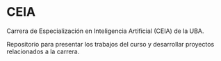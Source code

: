 # CEIA
Carrera de Especialización en Inteligencia Artificial (CEIA) de la UBA.

Repositorio para presentar los trabajos del curso y desarrollar proyectos relacionados a la carrera. 
